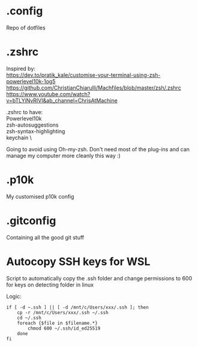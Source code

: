 # .config
Repo of dotfiles

# .zshrc
Inspired by: \
https://dev.to/pratik_kale/customise-your-terminal-using-zsh-powerlevel10k-1og5 \
https://github.com/ChristianChiarulli/Machfiles/blob/master/zsh/.zshrc \
https://www.youtube.com/watch?v=bTLYiNvRIVI&ab_channel=ChrisAtMachine

.zshrc to have: \
Powerlevel10k \
zsh-autosuggestions \
zsh-syntax-highlighting \
keychain \

Going to avoid using Oh-my-zsh. Don't need most of the plug-ins and can manage my computer more cleanly this way :)

# .p10k
My customised p10k config

# .gitconfig
Containing all the good git stuff

# Autocopy SSH keys for WSL
Script to automatically copy the .ssh folder and change permissions to 600 for keys on detecting folder in linux

Logic:
```
if [ -d ~.ssh ] || [ -d /mnt/c/Users/xxx/.ssh ]; then 
    cp -r /mnt/c/Users/xxx/.ssh ~/.ssh
    cd ~/.ssh
    foreach {$file in $filename.*}
        chmod 600 ~/.ssh/id_ed25519
    done
fi